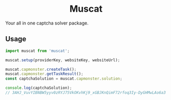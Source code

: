 <h1 align="center">Muscat</h1>
Your all in one captcha solver package.

## Usage

```js
import muscat from 'muscat';

muscat.setup(providerKey, websiteKey, websiteUrl);

muscat.capmonster.createTask();
muscat.capmonster.getTaskResult();
const captchaSolution = muscat.capmonster.solution;

console.log(captchaSolution);
// 3AHJ_VuvYIBNBW5yyv0zRYJ75VkOKvhKj9_xGBJKnQimF72rfoq3Iy-DyGHMwLAo6a3
```
